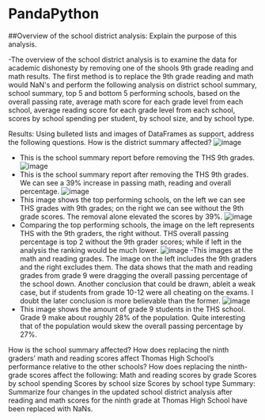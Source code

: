 # PandaPython

##Overview of the school district analysis: Explain the purpose of this analysis.

-The overview of the school district analysis is to examine the data for academic dishonesty by removing one of the shools 9th grade reading and math results. The first method is to replace the 9th grade reading and math would NaN's and perform the following analysis on district school summary, school summary, top 5 and bottom 5 performing schools, based on the overall passing rate, average math score for each grade level from each school, average reading score for each grade level from each school, scores by school spending per student, by school size, and by school type.

Results: Using bulleted lists and images of DataFrames as support, address the following questions.
How is the district summary affected?
![image](https://user-images.githubusercontent.com/107594143/179422297-574a7d76-ec7c-45cb-b6a3-63e725704702.png)
 - This is the school summary report before removing the THS 9th grades.
![image](https://user-images.githubusercontent.com/107594143/179422436-eb987a91-34c4-4a5f-a468-4b60a383b6e8.png)
 - This is the school summary report after removing the THS 9th grades. We can see a 39% increase in passing math, reading and overall percentage. 
![image](https://user-images.githubusercontent.com/107594143/179422759-05cbaee0-2ae4-4441-ab99-83712592b6a9.png)
 - This image shows the top performing schools, on the left we can see THS grades with 9th grades; on the right we can see without the 9th grade scores. The removal alone elevated the scores by 39%.
![image](https://user-images.githubusercontent.com/107594143/179430126-24de912b-bfcf-4251-bf19-7c375c2961d1.png)
 - Comparing the top performing schools, the image on the left represents THS with the 9th graders, the right without. THS overall passing percentage is top 2 without the 9th grader scores; while if left in the analysis the ranking would be much lower.
![image](https://user-images.githubusercontent.com/107594143/179430211-2bfc8e12-8825-4944-b2c5-eb968b1afeb4.png)
 -This images at the math and reading grades. The image on the left includes the 9th graders and the right excludes them. The data shows that the math and reading grades from grade 9 were dragging the overall passing percentage of the school down. Another conclusion that could be drawn, ableit a weak case, but if students from grade 10-12 were all cheating on the exams. I doubt the later conclusion is more believable than the former.
 ![image](https://user-images.githubusercontent.com/107594143/179430702-85eb1376-5c81-4f35-b0d3-1e44a658401c.png)
 - This image shows the amount of grade 9 students in the THS school. Grade 9 make about roughly 28% of the population. Quite interesting that of the population would skew the overall passing percentage by 27%. 



How is the school summary affected?
How does replacing the ninth graders’ math and reading scores affect Thomas High School’s performance relative to the other schools?
How does replacing the ninth-grade scores affect the following:
Math and reading scores by grade
Scores by school spending
Scores by school size
Scores by school type
Summary: Summarize four changes in the updated school district analysis after reading and math scores for the ninth grade at Thomas High School have been replaced with NaNs.

